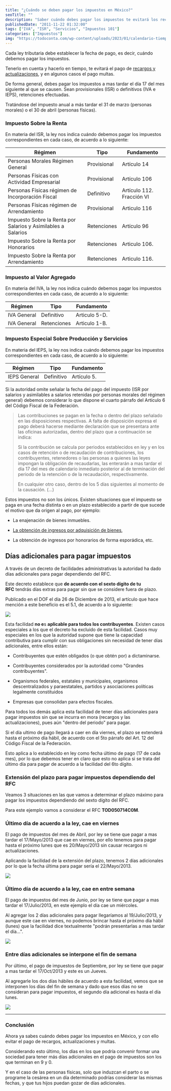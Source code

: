 ```yaml
---
title: "¿Cuándo se deben pagar los impuestos en México?"
seoTitle: ""
description: "Saber cuándo debes pagar los impuestos te evitará los recargos y actualizaciones, y en algunos casos el pago multas."
publishedDate: "2011-11-22 01:32:00"
tags: ["IVA", "ISR", "Servicios", "Impuestos 101"]
categories: ["Impuestos"]
img: "https://todoconta.com/wp-content/uploads/2023/01/calendario-tiempo-time-dias.jpg"
---
```



Cada ley tributaria debe establecer la fecha de pago, es decir, cuándo debemos pagar los impuestos.




Tenerlo en cuenta y hacerlo en tiempo, te evitará el pago de [recargos y actualizaciones](https://sicastro.com/actualizaciones-y-recargos/), y en algunos casos el pago multas.




De forma general, debes pagar los impuestos a mas tardar el día 17 del mes siguiente al que se causen. Sean provisionales (ISR) o definitivos (IVA e IEPS), retenciones efectuadas.




Tratándose del impuesto anual a más tardar el 31 de marzo (personas morales) o el 30 de abril (personas físicas).




### Impuesto Sobre la Renta




En materia del ISR, la ley nos indica cuándo debemos pagar los impuestos correspondientes en cada caso, de acuerdo a lo siguiente:






| Régimen | Tipo | Fundamento |
| --- | --- | --- |
| Personas Morales Régimen General | Provisional | Artículo 14 |
| Personas Físicas con Actividad Empresarial | Provisional | Artículo 106 |
| Personas Físicas régimen de Incorporación Fiscal | Definitivo | Artículo 112\. Fracción VI |
| Personas Físicas régimen de Arrendamiento | Provisional | Articulo 116 |
| Impuesto Sobre la Renta por Salarios y Asimilables a Salarios | Retenciones | Artículo 96 |
| Impuesto Sobre la Renta por Honorarios | Retenciones | Articulo 106\. |
| Impuesto Sobre la Renta por Arrendamiento | Retenciones | Articulo 116\. |




### Impuesto al Valor Agregado




En materia del IVA, la ley nos indica cuándo debemos pagar los impuestos correspondientes en cada caso, de acuerdo a lo siguiente:






| Régimen | Tipo | Fundamento |
| --- | --- | --- |
| IVA General | Definitivo | Articulo 5\-D. |
| IVA General | Retenciones | Articulo 1\-B. |




### Impuesto Especial Sobre Producción y Servicios




En materia del IEPS, la ley nos indica cuándo debemos pagar los impuestos correspondientes en cada caso, de acuerdo a lo siguiente:






| Régimen | Tipo | Fundamento |
| --- | --- | --- |
| IEPS General | Definitivo | Artículo 5\. |




Si la autoridad omite señalar la fecha del pago del impuesto (ISR por salarios y asimilables a salarios retenidas por personas morales del régimen general) debemos considerar lo que dispone el cuarto párrafo del Artículo 6 del Código Fiscal de la Federación.





> Las contribuciones se pagan en la fecha o dentro del plazo señalado en las disposiciones respectivas. A falta de disposición expresa el pago deberá hacerse mediante declaración que se presentara ante las oficinas autorizadas, dentro del plazo que a continuación se indica:  
>   
> Si la contribución se calcula por periodos establecidos en ley y en los casos de retención o de recaudación de contribuciones, los contribuyentes, retenedores o las personas a quienes las leyes impongan la obligación de recaudarlas, las enterarán a mas tardar el día 17 del mes de calendario inmediato posterior al de terminación del periodo de la retención o de la recaudación, respectivamente.  
>   
> En cualquier otro caso, dentro de los 5 días siguientes al momento de la causación. (…)




Estos impuestos no son los únicos. Existen situaciones que el impuesto se paga en una fecha distinta o en un plazo establecido a partir de que sucede el motivo que da origen al pago, por ejemplo:




* La enajenación de bienes inmuebles.

* [La obtención de ingresos por adquisición de bienes](https://blog.todoconta.com/ingresos-por-adquisicion-de-bienes/),

* La obtención de ingresos por honorarios de forma esporádica, etc.




Días adicionales para pagar impuestos
-------------------------------------




A través de un decreto de facilidades administrativas la autoridad ha dado días adicionales para pagar dependiendo del RFC.




Este decreto establece que **de acuerdo con el sexto dígito de tu RFC** tendrás días extras para pagar sin que se considere fuera de plazo.




Publicado en el DOF el día 26 de Diciembre de 2013, el artículo que hace mención a este beneficio es el 5\.1, de acuerdo a lo siguiente:




![](https://s3-us-west-1.amazonaws.com/todoconta/2021/03/01-cuando-pagar-impuestos.png)


Esta facilidad **no e**s **aplicable para todos los contribuyentes**. Existen casos especiales a los que el decreto ha excluido de esta facilidad. Casos muy especiales en los que la autoridad supone que tiene la capacidad contributiva para cumplir con sus obligaciones sin necesidad de tener días adicionales, entre ellos están:




* Contribuyentes que estén obligados (o que obtén por) a dictaminarse.

* Contribuyentes considerados por la autoridad como "Grandes contribuyentes".

* Organismos federales, estatales y municipales, organismos descentralizados y paraestatales, partidos y asociaciones políticas legalmente constituidos

* Empresas que consolidan para efectos fiscales.




Para todos los demás aplica esta facilidad de tener días adicionales para pagar impuestos sin que se incurra en mora (recargos y las actualizaciones), pues aún "dentro del periodo" para pagar.




Si el día ultimo de pago llegará a caer en día viernes, el plazo se extenderá hasta el próximo día hábil, de acuerdo con el 5to párrafo del Art. 12 del Código Fiscal de la Federación.




Esto aplica a lo establecido en ley como fecha último de pago (17 de cada mes), por lo que debemos tener en claro que esto no aplica si se trata del último día para pagar de acuerdo a la facilidad del 6to dígito.




### Extensión del plazo para pagar impuestos dependiendo del RFC




Veamos 3 situaciones en las que vamos a determinar el plazo máximo para pagar los impuestos dependiendo del sexto dígito del RFC.




Para este ejemplo vamos a considerar el RFC **TOD050714C0M**.




### Último día de acuerdo a la ley, cae en viernes




El pago de impuestos del mes de Abril, por ley se tiene que pagar a mas tardar el 17/Mayo/2013 que cae en viernes, por ello tenemos para pagar hasta el próximo lunes que es 20/Mayo/2013 sin causar recargos ni actualizaciones.




Aplicando la facilidad de la extensión del plazo, tenemos 2 días adicionales por lo que la fecha última para pagar sería el 22/Mayo/2013\.




![](https://s3-us-west-1.amazonaws.com/todoconta/2021/03/02-cuando-pagar-impuestos.png)


### Último día de acuerdo a la ley, cae en entre semana




El pago de impuestos del mes de Junio, por ley se tiene que pagar a mas tardar el 17/Julio/2013, en este ejemplo el día cae un miércoles.




Al agregar los 2 días adicionales para pagar llegaríamos al 19/Julio/2013, y aunque este cae en viernes, no podemos brincar hasta el próximo día hábil (lunes) que la facilidad dice textualmente "podrán presentarlas a mas tardar el día…".




![](https://s3-us-west-1.amazonaws.com/todoconta/2021/03/03-cuando-pagar-impuestos.png)


### Entre días adicionales se interpone el fin de semana




Por último, el pago de impuestos de Septiembre, por ley se tiene que pagar a mas tardar el 17/Oct/2013 y este es un Jueves.




Al agregarle los dos días hábiles de acuerdo a esta facilidad, vemos que se interponen los días del fin de semana y dado que esos días no se consideran para pagar impuestos, el segundo día adicional es hasta el día lunes.




![](https://s3-us-west-1.amazonaws.com/todoconta/2021/03/04-cuando-pagar-impuestos.png)




---




### Conclusión




Ahora ya sabes cuándo debes pagar los impuestos en México, y con ello evitar el pago de recargos, actualizaciones y multas.




Considerando esto último, los días en los que podría convenir formar una sociedad para tener más días adicionales en el pago de impuestos son los que terminan en 9 y 0\.




Y en el caso de las personas físicas, solo que induzcan el parto o se programe la cesárea en un día determinado podrías considerar las mismas fechas, y que tus hijos puedan gozar de días adicionales.




